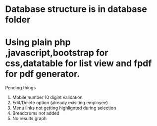 # Database structure is in database folder
# Using plain php ,javascript,bootstrap for css,datatable for list view and fpdf for pdf generator.








Pending things
1. Mobile number 10 digint validation
2. Edit/Delete option (already exisiting employee)
3. Menu links not getting highlignted during selection
4. Breadcrums not added
5. No results graph
